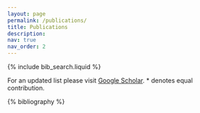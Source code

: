```yaml
---
layout: page
permalink: /publications/
title: Publications
description: 
nav: true
nav_order: 2
---
```


<!-- _pages/publications.md -->

<!-- Bibsearch Feature -->

{% include bib_search.liquid %}

<div class="publications">
    <p>
        For an updated list please visit <a href="https://scholar.google.com/citations?user=o9Gj0dMAAAAJ&hl=en">Google Scholar</a>. * denotes equal contribution.
    </p>

{% bibliography %}

</div>


